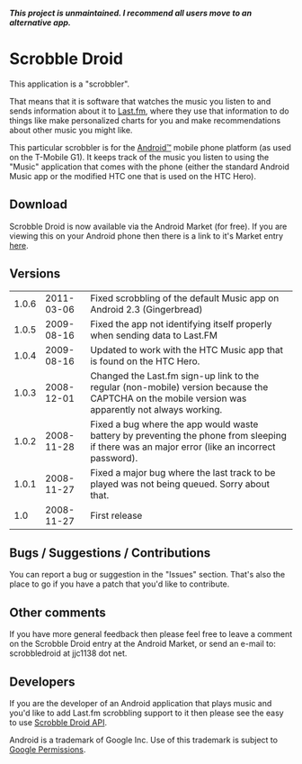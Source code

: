 **_This project is unmaintained. I recommend all users move to an alternative app._**

# Scrobble Droid
This application is a "scrobbler".

That means that it is software that watches the music you listen to and sends information about it to [Last.fm](http://www.last.fm/), where they use that information to do things like make personalized charts for you and make recommendations about other music you might like.

This particular scrobbler is for the [Android™](http://www.android.com/) mobile phone platform (as used on the T-Mobile G1). It keeps track of the music you listen to using the "Music" application that comes with the phone (either the standard Android Music app or the modified HTC one that is used on the HTC Hero).

## Download
Scrobble Droid is now available via the Android Market (for free). If you are viewing this on your Android phone then there is a link to it's Market entry [here](http://play.google.com/store/apps/details?id=net.jjc1138.android.scrobbler).

## Versions
<table>
<tr><td>1.0.6</td><td>2011-03-06</td><td>Fixed scrobbling of the default Music app on Android 2.3 (Gingerbread)</td></tr>
<tr><td>1.0.5</td><td>2009-08-16</td><td>Fixed the app not identifying itself properly when sending data to Last.FM</td></tr>
<tr><td>1.0.4</td><td>2009-08-16</td><td>Updated to work with the HTC Music app that is found on the HTC Hero.</td></tr>
<tr><td>1.0.3</td><td>2008-12-01</td><td>Changed the Last.fm sign-up link to the regular (non-mobile) version because the CAPTCHA on the mobile version was apparently not always working.</td></tr>
<tr><td>1.0.2</td><td>2008-11-28</td><td>Fixed a bug where the app would waste battery by preventing the phone from sleeping if there was an major error (like an incorrect password).</td></tr>
<tr><td>1.0.1</td><td>2008-11-27</td><td>Fixed a major bug where the last track to be played was not being queued. Sorry about that.</td></tr>
<tr><td>1.0</td><td>2008-11-27</td><td>First release</td></tr>
</table>

## Bugs / Suggestions / Contributions
You can report a bug or suggestion in the "Issues" section. That's also the place to go if you have a patch that you'd like to contribute.

## Other comments
If you have more general feedback then please feel free to leave a comment on the Scrobble Droid entry at the Android Market, or send an e-mail to: scrobbledroid at jjc1138 dot net.

## Developers
If you are the developer of an Android application that plays music and you'd like to add Last.fm scrobbling support to it then please see the easy to use [Scrobble Droid API](https://github.com/JJC1138/scrobbledroid/wiki/Developer-API).

Android is a trademark of Google Inc. Use of this trademark is subject to [Google Permissions](http://www.google.com/permissions/index.html).
